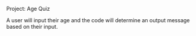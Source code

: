 Project: Age Quiz

A user will input their age and the code will determine an output message based on their input. 
